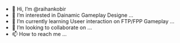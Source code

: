 - 👋 Hi, I’m @raihankobir
- 👀 I’m interested in Dainamic Gameplay Designe ...
- 🌱 I’m currently learning Useer interaction on FTP/FPP Gameplay ...
- 💞️ I’m looking to collaborate on ...
- 📫 How to reach me ...

<!---
raihankobir/raihankobir is a ✨ special ✨ repository because its `README.md` (this file) appears on your GitHub profile.
You can click the Preview link to take a look at your changes.
--->
